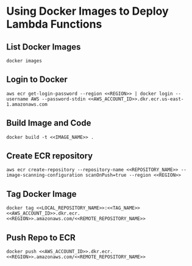 # Using Docker Images to Deploy Lambda Functions

## List Docker Images
```
docker images
```


## Login to Docker
```
aws ecr get-login-password --region <<REGION>> | docker login --username AWS --password-stdin <<AWS_ACCOUNT_ID>>.dkr.ecr.us-east-1.amazonaws.com
```


## Build Image and Code
```
docker build -t <<IMAGE_NAME>> .
```

## Create ECR repository
```
aws ecr create-repository --repository-name <<REPOSITORY_NAME>> --image-scanning-configuration scanOnPush=true --region <<REGION>>
```

## Tag Docker Image
```
docker tag <<LOCAL_REPOSITORY_NAME>>:<<TAG_NAME>>  <<AWS_ACCOUNT_ID>>.dkr.ecr.<<REGION>>.amazonaws.com/<<REMOTE_REPOSITORY_NAME>>
```

## Push Repo to ECR
```
docker push <<AWS_ACCOUNT_ID>>.dkr.ecr.<<REGION>>.amazonaws.com/<<REMOTE_REPOSITORY_NAME>>
```
